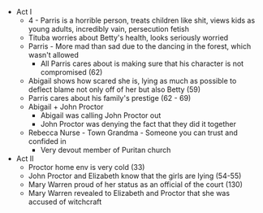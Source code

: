 * Act I
	* 4 - Parris is a horrible person, treats children like shit, views kids as young adults, incredibly vain, persecution fetish
	* Tituba worries about Betty's health, looks seriously worried
	* Parris - More mad than sad due to the dancing in the forest, which wasn't allowed
		* All Parris cares about is making sure that his character is not compromised (62)
	* Abigail shows how scared she is, lying as much as possible to deflect blame not only off of her but also Betty (59)
	* Parris cares about his family's prestige (62 - 69)
	* Abigail + John Proctor
		* Abigail was calling John Proctor out
		* John Proctor was denying the fact that they did it together
	* Rebecca Nurse - Town Grandma - Someone you can trust and confided in
		* Very devout member of Puritan church
* Act II
	* Proctor home env is very cold (33)
	* John Proctor and Elizabeth know that the girls are lying (54-55)
	* Mary Warren proud of her status as an official of the court (130)
	* Mary Warren revealed to Elizabeth and Proctor that she was accused of witchcraft